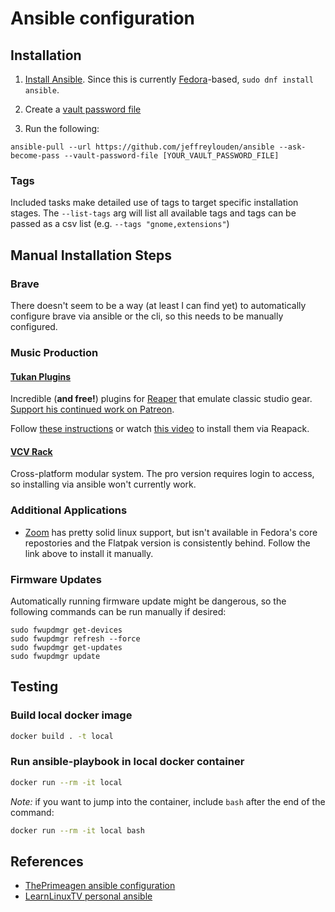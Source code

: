 # Ansible configuration

## Installation

1. [Install Ansible](https://www.ansible.com/). Since this is currently [Fedora](https://getfedora.org/)-based, `sudo dnf install ansible`.

2. Create a [vault password file](https://docs.ansible.com/ansible/latest/user_guide/vault.html#storing-passwords-in-files)

3. Run the following:

```
ansible-pull --url https://github.com/jeffreylouden/ansible --ask-become-pass --vault-password-file [YOUR_VAULT_PASSWORD_FILE]
```

### Tags

Included tasks make detailed use of tags to target specific installation stages. The `--list-tags` arg will list all available tags and tags can be passed as a csv list (e.g. `--tags "gnome,extensions"`)

## Manual Installation Steps

### Brave

There doesn't seem to be a way (at least I can find yet) to automatically configure brave via ansible or the cli, so this needs to be manually configured.

### Music Production

#### [Tukan Plugins](https://github.com/TukanStudios/TUKAN_STUDIOS_PLUGINS)

Incredible (**and free!**) plugins for [Reaper](https://www.reaper.fm/) that emulate classic studio gear. [Support his continued work on Patreon](https://www.patreon.com/tukanstudios).

Follow [these instructions](https://stash.reaper.fm/v/43504/TUKANPLUGINS.png) or watch [this video](https://www.youtube.com/watch?v=BJI52lUZxJU) to install them via Reapack.

#### [VCV Rack](https://vcvrack.com/)

Cross-platform modular system. The pro version requires login to access, so installing via ansible won't currently work.

### Additional Applications

- [Zoom](https://support.zoom.us/hc/en-us/articles/204206269-Installing-or-updating-Zoom-on-Linux) has pretty solid linux support, but isn't available in Fedora's core repostories and the Flatpak version is consistently behind. Follow the link above to install it manually.

### Firmware Updates

Automatically running firmware update might be dangerous, so the following commands can be run manually if desired:

```
sudo fwupdmgr get-devices
sudo fwupdmgr refresh --force
sudo fwupdmgr get-updates
sudo fwupdmgr update
```

## Testing

### Build local docker image

```sh
docker build . -t local
```

### Run ansible-playbook in local docker container

```sh
docker run --rm -it local
```

_Note:_ if you want to jump into the container, include `bash` after the end of the command:

```sh
docker run --rm -it local bash
```

## References

- [ThePrimeagen ansible configuration](https://github.com/ThePrimeagen/ansible)
- [LearnLinuxTV personal ansible](https://github.com/LearnLinuxTV/personal_ansible_desktop_configs)
